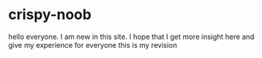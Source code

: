 # crispy-noob
hello everyone. I am new in this site. I hope that I get more insight here and give my experience for everyone
this is my revision
